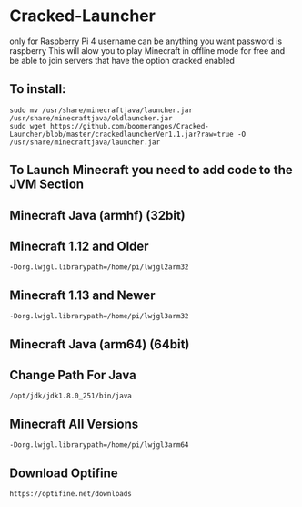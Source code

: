# Cracked-Launcher
only for Raspberry Pi 4
username can be anything you want
password is raspberry
This will alow you to play Minecraft in offline mode for free and be able to join servers that have the option cracked enabled
## To install:
```
sudo mv /usr/share/minecraftjava/launcher.jar /usr/share/minecraftjava/oldlauncher.jar
sudo wget https://github.com/boomerangos/Cracked-Launcher/blob/master/crackedlauncherVer1.1.jar?raw=true -O /usr/share/minecraftjava/launcher.jar
```
## To Launch Minecraft you need to add code to the JVM Section
## Minecraft Java (armhf) (32bit)
## Minecraft 1.12 and Older 
```
-Dorg.lwjgl.librarypath=/home/pi/lwjgl2arm32 
```
## Minecraft 1.13 and Newer
```
-Dorg.lwjgl.librarypath=/home/pi/lwjgl3arm32
```
## Minecraft Java (arm64) (64bit)
## Change Path For Java
```
/opt/jdk/jdk1.8.0_251/bin/java
```
## Minecraft All Versions
```
-Dorg.lwjgl.librarypath=/home/pi/lwjgl3arm64
```
## Download Optifine 
```
https://optifine.net/downloads
```

